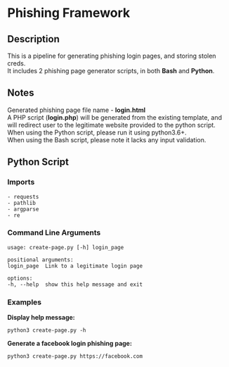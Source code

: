 # Phishing Framework

## Description

This is a pipeline for generating phishing login pages, and storing stolen creds.\
It includes 2 phishing page generator scripts, in both **Bash** and **Python**.

## Notes

Generated phishing page file name - **login.html**\
A PHP script (**login.php**) will be generated from the existing template, and will redirect user to the legitimate website provided to the python script.\
When using the Python script, please run it using python3.6+.\
When using the Bash script, please note it lacks any input validation.

## Python Script

### Imports

    - requests
    - pathlib
    - argparse
    - re

### Command Line Arguments

    usage: create-page.py [-h] login_page

    positional arguments:
    login_page  Link to a legitimate login page

    options:
    -h, --help  show this help message and exit

### Examples

**Display help message:**

    python3 create-page.py -h

**Generate a facebook login phishing page:**

    python3 create-page.py https://facebook.com
